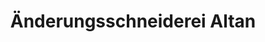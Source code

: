 ---
title: "Änderungsschneiderei Altan"
url: /aurich/aenderungsschneiderei-altan/
shop: Schneiderei
---